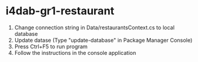 # i4dab-gr1-restaurant

1) Change connection string in Data/restaurantsContext.cs to local database
2) Update datase (Type "update-database" in Package Manager Console)
3) Press Ctrl+F5 to run program
4) Follow the instructions in the console application
